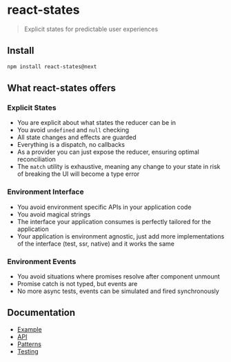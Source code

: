 # react-states

> Explicit states for predictable user experiences

## Install

```sh
npm install react-states@next
```

## What react-states offers

### Explicit States

- You are explicit about what states the reducer can be in
- You avoid `undefined` and `null` checking
- All state changes and effects are guarded
- Everything is a dispatch, no callbacks
- As a provider you can just expose the reducer, ensuring optimal reconciliation
- The `match` utility is exhaustive, meaning any change to your state in risk of breaking the UI will become a type error

### Environment Interface

- You avoid environment specific APIs in your application code
- You avoid magical strings
- The interface your application consumes is perfectly tailored for the application
- Your application is environment agnostic, just add more implementations of the interface (test, ssr, native) and it works the same

### Environment Events

- You avoid situations where promises resolve after component unmount
- Promise catch is not typed, but events are
- No more async tests, events can be simulated and fired synchronously

## Documentation

- [Example](./docs/example.md)
- [API](./docs/api.md)
- [Patterns](./docs/patterns.md)
- [Testing](./docs/testing.md)
